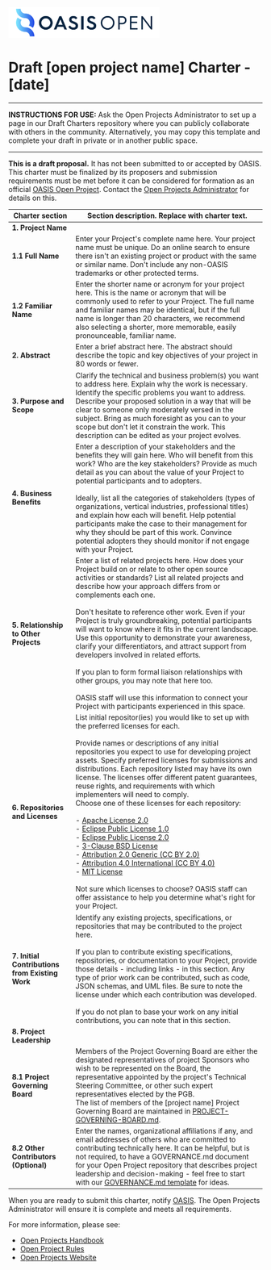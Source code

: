 <img src="../img/open-project-logos/OASIS-Primary-Logo-Full-Colour.png" width="300">

# Draft [open project name] Charter - [date]
-------------------------------------------

**INSTRUCTIONS FOR USE:** Ask the Open Projects Administrator to set up a page in our Draft Charters repository where you can publicly collaborate with others in the community. Alternatively, you may copy this template and complete your draft in private or in another public space.

-------------------------------------------

**This is a draft proposal.** It has not been submitted to or accepted
by OASIS. This charter must be finalized by its proposers and submission
requirements must be met before it can be considered for formation as an official 
[OASIS Open Project](http://oasis-open-projects.org). Contact the [Open Projects Administrator](mailto:op-admin@oasis-open.org) for details on this.


| Charter section | Section description. Replace with charter text. |
|-----------------------------------|-----------------------------------|
| **1. Project Name**   |   |
| **1.1 Full Name**     | Enter your Project's complete name here. Your project name must be unique. Do an online search to ensure there isn't an existing project or product with the same or similar name. Don't include any non-OASIS trademarks or other protected terms.|
| **1.2 Familiar Name** | Enter the shorter name or acronym for your project here. This is the name or acronym that will be commonly used to refer to your Project. The full name and familiar names may be identical, but if the full name is longer than 20 characters, we recommend also selecting a shorter, more memorable, easily pronounceable, familiar name. |
|**2. Abstract**   | Enter a brief abstract here. The abstract  should describe the topic and key objectives of your project in 80 words or fewer.   |
|**3. Purpose and Scope**  | Clarify the technical and business problem(s) you want to address here. Explain why the work is necessary. Identify the specific problems you want to address. Describe your proposed solution in a way that will be clear to someone only moderately versed in the subject. Bring as much foresight as you can to your scope but don't let it constrain the work. This description can be edited as your project evolves.   |
|**4. Business Benefits**   | Enter a description of your stakeholders and the benefits they will gain here. Who will benefit from this work? Who are the key stakeholders? Provide as much detail as you can about the value of your Project to potential participants and to adopters. <br /><br /> Ideally, list all the categories of stakeholders (types of organizations, vertical industries, professional titles) and explain how each will benefit. Help potential participants make the case to their management for why they should be part of this work. Convince potential adopters they should monitor if not engage with your Project.                     |
|**5. Relationship to Other Projects**  | Enter a list of related projects here. How does your Project build on or relate to other open source activities or standards? List all related projects and describe how your approach differs from or complements each one. <br /><br /> Don't hesitate to reference other work. Even if your Project is truly groundbreaking, potential participants will want to know where it fits in the current landscape. Use this opportunity to demonstrate your awareness, clarify your differentiators, and attract support from developers involved in related efforts. <br /><br /> If you plan to form formal liaison relationships with other groups, you may note that here too. <br /><br /> OASIS staff will use this information to connect your Project with participants experienced in this space.   |
|**6. Repositories and Licenses** | List initial repositor(ies) you would like to set up with the preferred licenses for each. <br /><br /> Provide names or descriptions of any initial repositories you expect to use for developing project assets. Specify preferred licenses for submissions and distributions. Each repository listed may have its own license. The licenses offer different patent guarantees, reuse rights, and requirements with which implementers will need to comply.<br/> Choose one of these licenses for each repository:<br/><br/>- [Apache License 2.0](https://www.apache.org/licenses/LICENSE-2.0)<br/>- [Eclipse Public License 1.0](https://www.eclipse.org/legal/epl-v10.html)<br/>- [Eclipse Public License 2.0](https://www.eclipse.org/legal/epl-2.0/)<br/>-  [3-Clause BSD License](https://opensource.org/licenses/BSD-3-Clause) <br/>- [Attribution 2.0 Generic (CC BY 2.0)](https://creativecommons.org/licenses/by/2.0/legalcode)<br/>- [Attribution 4.0 International (CC BY 4.0)](https://creativecommons.org/licenses/by/4.0/legalcode)<br/>- [MIT License](https://opensource.org/licenses/MIT) <br/><br/>Not sure which licenses to choose? OASIS staff can offer assistance to help you determine what's right for your Project.    |
|**7. Initial Contributions from Existing Work**  | Identify any existing projects, specifications, or repositories that may be contributed to the project here. <br /><br /> If you plan to contribute existing specifications, repositories, or documentation to your Project, provide those details \- including links \- in this section. Any type of prior work can be contributed, such as code, JSON schemas, and UML files. Be sure to note the license under which each contribution was developed. <br /><br /> If you do not plan to base your work on any initial contributions, you can note that in this  section. |
|**8. Project Leadership**   |      |
|**8.1 Project Governing Board**  | <!-- Enter the names, organizational affiliations if any, and email addresses of your initial Project Governing Board members here. Note that the representative may change at any point. <br /><br /> You also have the option to provide names, email addresses, and organizational affiliations (if any) for other people interested in contributing to the Project. Support from people who are recognized as subject experts or who are affiliated with stakeholder organizations adds credibility to your Project and  encourages more participation. <br /><br /> Be sure you have everyone's consent to publish their names in this charter. <br /><br /> **Note:** Email addresses listed here are for OASIS staff use only and will not be published in the final proposal. -->Members of the Project Governing Board are either the designated representatives of project Sponsors who wish to be represented on the Board, the representative appointed by the project's Technical Steering Committee, or other such expert representatives elected by the PGB. <br/>The list of members of the [project name] Project Governing Board are maintained in [PROJECT-GOVERNING-BOARD.md](https://github.com/[open-prj-organization]/oasis-open-project/blob/main/PROJECT-GOVERNING-BOARD.md).  |
|**8.2 Other Contributors (Optional)** | Enter the names, organizational affiliations if any, and email addresses of others who are committed to contributing technically here.  It can be helpful, but is not required, to have a GOVERNANCE.md document for your Open Project repository that describes project leadership and decision-making - feel free to start with our [GOVERNANCE.md template](../templates/governance_md-template.md) for ideas.  |   

When you are ready to submit this charter, notify [OASIS](mailto:op-admin@oasis-open.org). The Open Projects Administrator will ensure it is complete and meets all requirements.   

For more information, please see:

-   [Open Projects Handbook](../board-docs/open-projects-handbook.md)
-   [Open Project Rules](../board-docs/open-projects-rules.md)
-   [Open Projects Website](http://oasis-open-projects.org)
